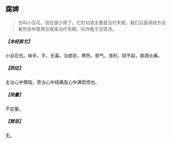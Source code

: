 ## 腐婢

> 也叫小豆花，现在很少用了。它的功效主要是治疗失眠，我们后面讲经方会看到张仲景用豆豉来治疗失眠，叫作栀子豆豉汤。

##### 【本经原文】
小豆花也。味辛，平，无毒。治痎疟，寒热，邪气，泄利，阴不起，病酒头痛。
##### 【药征】
主治心中懊恼，旁治心中结痛及心中满而烦也。
##### 【用量】
不定量。
##### 【禁忌】
无。